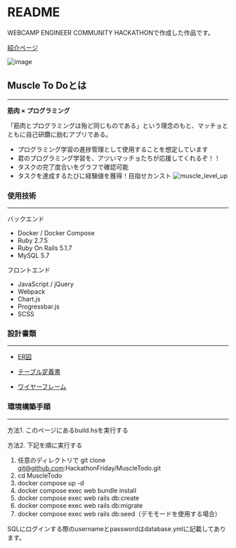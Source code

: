 # README

WEBCAMP ENGINEER COMMUNITY HACKATHONで作成した作品です。

[紹介ページ](https://wec-hackathon.studio.site/#awards)


![image](https://user-images.githubusercontent.com/66816003/159145148-4e53927f-d3be-4e79-8bb0-f29505796575.png)

## Muscle To Doとは
---
**筋肉 × プログラミング**

「筋肉とプログラミングは殆ど同じものである」という理念のもと、マッチョとともに自己研鑽に励むアプリである。

- プログラミング学習の進捗管理として使用することを想定しています
- 君のプログラミング学習を、アツいマッチョたちが応援してくれるぞ！！
- タスクの完了度合いをグラフで確認可能
- タスクを達成するたびに経験値を獲得！目指せカンスト
![ muscle_level_up](https://user-images.githubusercontent.com/66816003/159145081-a60c7f57-2e33-4eb2-b7f0-caedcf87af79.gif)

### 使用技術
---
バックエンド
- Docker / Docker Compose
- Ruby 2.7.5
- Ruby On Rails 5.1.7
- MySQL 5.7

フロントエンド
- JavaScript / jQuery
- Webpack
- Chart.js
- Progressbar.js
- SCSS

### 設計書類
---
- [ER図](https://drive.google.com/file/d/1KZ0z1STvZVHaS234eb9D2w8n7cDSvLtL/view)

- [テーブル定義書](https://docs.google.com/spreadsheets/d/1PQIBU3lrxBEtX3CYuwRXoBzJoOL3mj-WVWbawt2RYsQ/edit#gid=111740538)

- [ワイヤーフレーム](https://docs.google.com/presentation/d/157rpgiPZm-jt3S2-fXJxvZg00XsP_HGr/edit?usp=sharing&ouid=112553005759907251005&rtpof=true&sd=true)

### 環境構築手順
---
方法1. このページにあるbuild.hsを実行する

方法2. 下記を順に実行する

1. 任意のディレクトリで git clone git@github.com:HackathonFriday/MuscleTodo.git
2. cd MuscleTodo
3. docker compose up -d
4. docker compose exec web bundle install
5. docker compose exec web rails db:create
6. docker compose exec web rails db:migrate
7. docker compose exec web rails db:seed（デモモードを使用する場合）

SQLにログインする際のusernameとpasswordはdatabase.ymlに記載してあります。